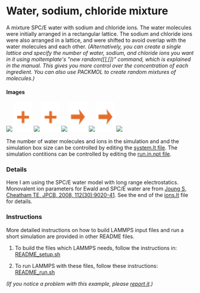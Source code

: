 Water, sodium, chloride mixture
==============
A mixture SPC/E water with sodium and chloride ions.  The water molecules were initially arranged in a rectangular lattice.  The sodium and chloride ions were also arranged in a lattice, and were shifted to avoid overlap with the water molecules and each other.  *(Alternatively, you can create a single lattice and specify the number of water, sodium, and chloride ions you want in it using moltemplate's "new random([],[])" command, which is explained in the manual.  This gives you more control over the concentration of each ingredient.  You can also use PACKMOL to create random mixtures of molecules.)*


#### Images

<img src="images/wat.jpg" width=80> <img src="images/plus.svg" height=80> <img src="images/Na.jpg" width=80> <img src="images/plus.svg" height=80> <img src="images/Cl.jpg" width=80> <img src="images/rightarrow.svg" height=80>  <img src="images/waterSPCE+Na+Cl_t=0.jpg" width=150> <img src="images/rightarrow.svg" height=80>  <img src="images/waterSPCE+Na+Cl_t=100ps.jpg" width=150>

The number of water molecules and ions in the simulation and and the simulation box size can be controlled by editing the [system.lt file](moltemplate_files/system.lt).  The simulation contitions can be controlled by editing the [run.in.npt file](run.in.npt).


### Details 

Here I am using the SPC/E water model with long range electrostatics.  Monovalent ion parameters for Ewald and SPC/E water are from [Joung S, Cheatham TE, JPCB, 2008, 112(30):9020-41](https://doi.org/10.1021/jp8001614).  See the end of the [ions.lt](moltemplate_files/ions.lt) file for details.


### Instructions

More detailed instructions on how to build LAMMPS input files and
run a short simulation are provided in other README files.

1) To build the files which LAMMPS needs, follow the instructions in:
[README_setup.sh](README_setup.sh)

2) To run LAMMPS with these files, follow these instructions:
[README_run.sh](README_run.sh)

*(If you notice a problem with this example, please [report it](../README.md).)*
